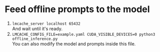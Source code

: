 # Feed offline prompts to the model
1.  ```lmcache_server localhost 65432```  
And wait until it's ready.  
2. ```LMCACHE_CONFIG_FILE=example.yaml CUDA_VISIBLE_DEVICES=0 python3 offline_inference.py```  
You can also modify the model and prompts inside this file.  

